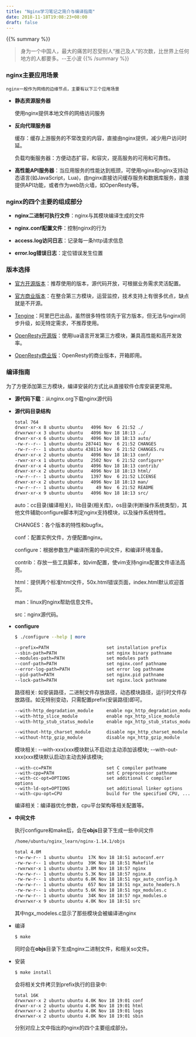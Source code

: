 ```yaml
---
title: "Nginx学习笔记之简介与编译指南"
date: 2018-11-18T19:08:23+08:00
draft: false
---
```


{{% summary %}}
> 身为一个中国人，最大的痛苦时忍受别人“推己及人”的次数，比世界上任何地方的人都要多。--王小波
{{% /summary %}}

### **nginx主要应用场景**

	nginx一般作为网络的边缘节点，主要有以下三个应用场景
    
- **静态资源服务器**

    使用nginx提供本地文件的网络访问服务
- **反向代理服务器**

    缓存：缓存上游服务的不常改变的内容，直接由nginx提供，减少用户访问时延。
    
	负载均衡服务器：方便动态扩容，和容灾，提高服务的可用和可靠性。
- **高性能API服务器**：当应用服务的性能达到瓶颈，可使用nginx和nginx支持动态语言(如JavaScript，Lua)，由nginx直接访问缓存服务和数据库服务，直接提供API功能，或者作为web防火墙，如OpenResty等。

### **nginx的四个主要的组成部分**

- **nginx二进制可执行文件**：nginx与其模块编译生成的文件

- **nginx.conf配置文件**：控制nginx的行为

- **access.log访问日志**：记录每一条http请求信息

- **error.log错误日志**：定位错误发生位置

### **版本选择**

- [官方开源版本](http://nginx.org/)：推荐使用的版本，源代码开放，可根据业务需求灵活配置。

- [官方商业版本](https://www.nginx.com/)：在整合第三方模块，运营监控，技术支持上有很多优点，缺点就是不开源。

- [Tengine](http://tengine.taobao.org/)：阿里巴巴出品，虽然很多特性领先于官方版本，但无法与nginx同步升级，如无特定需求，不推荐使用。

- [OpenResty开源版](https://openresty.org/)：使用lua语言开发第三方模块，兼具高性能和高开发效率。

- [OpenResty商业版](https://openresty.com/)：OpenResty的商业版本，开箱即用。

### **编译指南**
为了方便添加第三方模块，编译安装的方式比从直接软件仓库安装更常用。

- **源代码下载**：从nginx.org下载nginx源代码

- **源代码目录结构**

    ```sh
    total 764
    drwxr-xr-x 8 ubuntu ubuntu   4096 Nov  6 21:52 ./
    drwxrwxr-x 3 ubuntu ubuntu   4096 Nov 18 18:13 ../
    drwxr-xr-x 6 ubuntu ubuntu   4096 Nov 18 18:13 auto/
    -rw-r--r-- 1 ubuntu ubuntu 287441 Nov  6 21:52 CHANGES
    -rw-r--r-- 1 ubuntu ubuntu 438114 Nov  6 21:52 CHANGES.ru
    drwxr-xr-x 2 ubuntu ubuntu   4096 Nov 18 18:13 conf/
    -rwxr-xr-x 1 ubuntu ubuntu   2502 Nov  6 21:52 configure*
    drwxr-xr-x 4 ubuntu ubuntu   4096 Nov 18 18:13 contrib/
    drwxr-xr-x 2 ubuntu ubuntu   4096 Nov 18 18:13 html/
    -rw-r--r-- 1 ubuntu ubuntu   1397 Nov  6 21:52 LICENSE
    drwxr-xr-x 2 ubuntu ubuntu   4096 Nov 18 18:13 man/
    -rw-r--r-- 1 ubuntu ubuntu     49 Nov  6 21:52 README
    drwxr-xr-x 9 ubuntu ubuntu   4096 Nov 18 18:13 src/
    ```
    auto：cc目录(编译相关)，lib目录(相关库)，os目录(判断操作系统类型)，其他文件辅助configure脚本判定nginx支持模块，以及操作系统特性。
    
    CHANGES：各个版本的特性和bugfix。
    
    conf：配置实例文件，方便配置nginx。
    
    configure：根据参数生产编译所需的中间文件，和编译环境准备。
    
    contrib：存放一些工具脚本，如vim配置，使vim支持nginx配置文件语法高亮。
    
    html：提供两个标准html文件，50x.html错误页面，index.html默认欢迎首页。
    
    man：linux的nginx帮助信息文件。
    
    src：nginx源代码。
    
- **configure**

    ```sh
    $ ./configure --help | more
    
    --prefix=PATH                      set installation prefix
    --sbin-path=PATH                   set nginx binary pathname
    --modules-path=PATH                set modules path
    --conf-path=PATH                   set nginx.conf pathname
    --error-log-path=PATH              set error log pathname
    --pid-path=PATH                    set nginx.pid pathname
    --lock-path=PATH                   set nginx.lock pathname
    ```
    路径相关: 如安装路径，二进制文件存放路径，动态模块路径，运行时文件存放路径。如无特别变动，只需配置prefix(安装路径)即可。
    
    ```sh
    --with-http_degradation_module     enable ngx_http_degradation_module
    --with-http_slice_module           enable ngx_http_slice_module
    --with-http_stub_status_module     enable ngx_http_stub_status_module
    
    --without-http_charset_module      disable ngx_http_charset_module
    --without-http_gzip_module         disable ngx_http_gzip_module
    ```
    模块相关:
    --with-xxx(xxx模块默认不启动)主动添加该模块;
    --with-out-xxx(xxx模块默认启动)主动去掉该模块;
    
    ```
    --with-cc=PATH                     set C compiler pathname
    --with-cpp=PATH                    set C preprocessor pathname
    --with-cc-opt=OPTIONS              set additional C compiler options
    --with-ld-opt=OPTIONS              set additional linker options
    --with-cpu-opt=CPU                 build for the specified CPU, ...
    ```
    编译相关：编译器优化参数，cpu平台架构等相关配置等。
    
- **中间文件**
	
	执行configure和make后，会在**objs**目录下生成一些中间文件
    ```sh
    /home/ubuntu/nginx_learn/nginx-1.14.1/objs
    
    total 4.0M
    -rw-rw-r-- 1 ubuntu ubuntu  17K Nov 18 18:51 autoconf.err
    -rw-rw-r-- 1 ubuntu ubuntu  39K Nov 18 18:51 Makefile
    -rwxrwxr-x 1 ubuntu ubuntu 3.8M Nov 18 18:57 nginx
    -rw-rw-r-- 1 ubuntu ubuntu 5.3K Nov 18 18:57 nginx.8
    -rw-rw-r-- 1 ubuntu ubuntu 6.8K Nov 18 18:51 ngx_auto_config.h
    -rw-rw-r-- 1 ubuntu ubuntu  657 Nov 18 18:51 ngx_auto_headers.h
    -rw-rw-r-- 1 ubuntu ubuntu 5.6K Nov 18 18:51 ngx_modules.c
    -rw-rw-r-- 1 ubuntu ubuntu  34K Nov 18 18:57 ngx_modules.o
    drwxrwxr-x 9 ubuntu ubuntu 4.0K Nov 18 18:51 src
    ```
    其中ngx_modeles.c显示了那些模块会被编译进nginx

- 编译

    ```sh
    $ make
    ```
    
    同时会在**objs**目录下生成nginx二进制文件，和相关so文件。

- 安装

    ```sh
    $ make install
    ```
    
    会将相关文件拷贝到prefix执行的目录中:
    ```
    total 16K
    drwxrwxr-x 2 ubuntu ubuntu 4.0K Nov 18 19:01 conf
    drwxr-xr-x 2 ubuntu ubuntu 4.0K Nov 18 19:01 html
    drwxrwxr-x 2 ubuntu ubuntu 4.0K Nov 18 19:01 logs
    drwxrwxr-x 2 ubuntu ubuntu 4.0K Nov 18 19:01 sbin
    ```
    
    分别对应上文中指出的nginx的四个主要组成部分。
